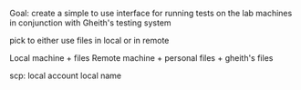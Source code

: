 Goal: create a simple to use interface for running tests on the lab machines in conjunction with Gheith's testing system

pick to either use files in local or in remote

Local machine + files
Remote machine + personal files + gheith's files

scp:
local account
local name
